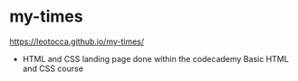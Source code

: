 # my-times

https://leotocca.github.io/my-times/

- HTML and CSS landing page done within the codecademy Basic HTML and CSS course
